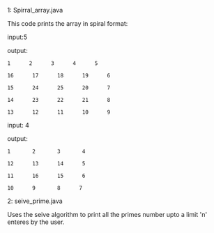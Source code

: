 1: Spirral_array.java
 
This code prints the array in spiral format:

input:5

output: 

	1      2      3      4      5

	16      17      18      19      6 

	15      24      25      20      7 

	14      23      22      21      8 

	13      12      11      10      9 

input: 4

output:

    1       2       3       4 

    12      13      14      5 

    11      16      15      6

    10      9       8      7


2: seive_prime.java

Uses the seive algorithm to print all the primes number upto a limit 'n' enteres by the user.
